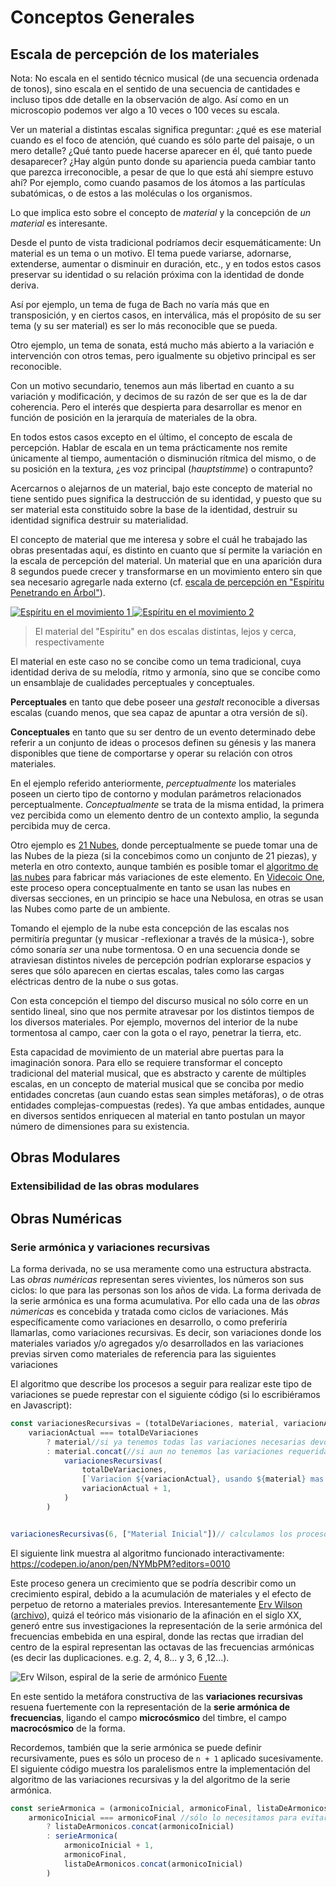 # Conceptos Generales
<!-- 
<h2 id="grafos">Grafos (redes)</h2>

### Red de intervalos
### Red de sonidos
### Red de ritmos
### Red de interacciones
### Red de eventos

## Cíclo Redes 

apertura radical entendida como la posibilidad de interacción de cada una de estas piezas con otras de la misma serie (superposición, fragmentación, variación, etc.), redes (grafos) de distintos tipos, limitación radical de recursos, apertura a la interpretación y a la improvisación, no requerimiento del virutosismo técnico, cuestionamiento estético-ético de para quién se escriben estas piezas y para que situaciones se concibe su interpretación y escucha.
 -->
## Escala de percepción de los materiales
Nota: No escala en el sentido técnico musical (de una secuencia ordenada de tonos), sino escala en el sentido de una secuencia de cantidades e incluso tipos dde detalle en la observación de algo. Así como en un microscopio podemos ver algo a 10 veces o 100 veces su escala.

Ver un material a distintas escalas significa preguntar: ¿qué es ese material cuando es el foco de atención, qué cuando es sólo parte del paisaje, o un mero detalle? ¿Qué tanto puede hacerse aparecer en él, qué tanto puede desaparecer? ¿Hay algún punto donde su apariencia pueda cambiar tanto que parezca irreconocible, a pesar de que lo que está ahí siempre estuvo ahí? Por ejemplo, como cuando pasamos de los átomos a las partículas subatómicas, o de estos a las moléculas o los organismos.

Lo que implica esto sobre el concepto de _material_ y la concepción de _un material_ es interesante.  

Desde el punto de vista tradicional podríamos decir esquemáticamente:
Un material es un tema o un motivo. El tema puede variarse, adornarse, extenderse, aumentar o disminuir en duración, etc., y en todos estos casos preservar su identidad o su relación próxima con la identidad de donde deriva.  

Así por ejemplo, un tema de fuga de Bach no varía más que en transposición, y en ciertos casos, en interválica, más el propósito de su ser tema (y su ser material) es ser lo más reconocible que se pueda.

Otro ejemplo, un tema de sonata, está mucho más abierto a la variación e intervención con otros temas, pero igualmente su objetivo principal es ser reconocible.

Con un motivo secundario, tenemos aun más libertad en cuanto a su variación y modificación, y decimos de su razón de ser que es la de dar coherencia. Pero el interés que despierta para desarrollar es menor en función de posición en la jerarquía de materiales de la obra.

En todos estos casos excepto en el último, el concepto de escala de percepción. Hablar de escala en un tema prácticamente nos remite únicamente al tiempo, aumentación o disminución rítmica del mismo, o de su posición en la textura, ¿es voz principal (_hauptstimme_) o contrapunto?

Acercarnos o alejarnos de un material, bajo este concepto de material no tiene sentido pues significa la destrucción de su identidad, y puesto que su ser material esta constituido sobre la base de la identidad, destruir su identidad significa destruir su materialidad.

El concepto de material que me interesa y sobre el cuál he trabajado las obras presentadas aquí, es distinto en cuanto que sí permite la variación en la escala de percepción del material. Un material que en una aparición dura 8 segundos puede crecer y transformarse en un movimiento entero sin que sea necesario agregarle nada externo (cf. [escala de percepción en "Espíritu Penetrando en Árbol"](/5to-semestre/escalas-de-percepcion)).

[![Espíritu en el movimiento 1](/public/images/epa/espiritu-mvt-1.png)
![Espíritu en el movimiento 2](/public/images/epa/espiritu-mvt-2.png)](/5to-semestre#escalas-de-percepcion-del-espiritu)
> El material del "Espíritu" en dos escalas distintas, lejos y cerca, respectivamente

El material en este caso no se concibe como un tema tradicional, cuya identidad deriva de su melodía, ritmo y armonía, sino que se concibe como un ensamblaje de cualidades perceptuales y conceptuales. 

**Perceptuales** en tanto que debe poseer una _gestalt_ reconocible a diversas escalas (cuando menos, que sea capaz de apuntar a otra versión de sí).

**Conceptuales** en tanto que su ser dentro de un evento determinado debe referir a un conjunto de ideas o procesos definen su génesis y las manera disponibles que tiene de comportarse y operar su relación con otros materiales.

En el ejemplo referido anteriormente, _perceptualmente_ los materiales poseen un cierto tipo de contorno y modulan parámetros relacionados perceptualmente. _Conceptualmente_ se trata de la misma entidad, la primera vez percibida como un elemento dentro de un contexto amplio, la segunda percibida muy de cerca.

Otro ejemplo es [21 Nubes](/link), donde perceptualmente se puede tomar una de las Nubes de la pieza (si la concebimos como un conjunto de 21 piezas), y meterla en otro contexto,  aunque también es posible tomar el [algoritmo de las nubes](/link) para fabricar más variaciones de este elemento. En [Videcoic One](/link), este proceso opera conceptualmente en tanto se usan las nubes en diversas secciones, en un principio se hace una Nebulosa, en otras se usan las Nubes como parte de un ambiente.

Tomando el ejemplo de la nube esta concepción de las escalas nos permitiría preguntar (y musicar -reflexionar a través de la música-), sobre cómo sonaría _ser_ una nube tormentosa. O en una secuencia donde se atraviesan distintos niveles de percepción podrían explorarse espacios y seres que sólo aparecen en ciertas escalas, tales como las cargas eléctricas dentro de la nube o sus gotas. 

Con esta concepción el tiempo del discurso musical no sólo corre en un sentido lineal, sino que nos permite atravesar por los distintos tiempos de los diversos materiales. Por ejemplo, movernos del interior de la nube tormentosa al campo, caer con la gota o el rayo, penetrar la tierra, etc.

Esta capacidad de movimiento de un material abre puertas para la imaginación sonora. Para ello se requiere transformar el concepto tradicional del material musical, que es abstracto y carente de múltiples escalas, en un concepto de material musical que se conciba por medio entidades concretas (aun cuando estas sean simples metáforas), o de otras entidades complejas-compuestas (redes). Ya que ambas entidades, aunque en diversos sentidos enriquecen al material en tanto postulan un mayor número de dimensiones para su existencia.


## Obras Modulares

<div id="extensibilidad-de-las-obras-modulares"></div>
<div id="conclusiones-y-condiciones-sobre-musica-modular"></div>

### Extensibilidad de las obras modulares


## Obras Numéricas
<div id="variaciones-recursivas"></div>

### Serie armónica y variaciones recursivas
La forma derivada, no se usa meramente como una estructura abstracta. Las _obras numéricas_ representan seres vivientes, los números son sus ciclos: lo que para las personas son los años de vida. La forma derivada de la serie armónica es una forma acumulativa. Por ello cada una de las _obras númericas_ es concebida y tratada como ciclos de variaciones. Más específicamente como variaciones en desarrollo, o como preferiría llamarlas, como variaciones recursivas. Es decir, son variaciones donde los materiales variados y/o agregados y/o desarrollados en las variaciones previas sirven como materiales de referencia para las siguientes variaciones 

El algoritmo que describe los procesos a seguir para realizar este tipo de variaciones se puede represtar con el siguiente código (si lo escribiéramos en Javascript):

```js
const variacionesRecursivas = (totalDeVariaciones, material, variacionActual = 1) => 
    variacionActual === totalDeVariaciones
        ? material//si ya tenemos todas las variaciones necesarias devolvemos el resultado
        : material.concat(//si aun no tenemos las variaciones requeridas generamos la siguiente variación y la concatenamos
            variacionesRecursivas(
                totalDeVariaciones,
                [`Variacion ${variacionActual}, usando ${material} mas "Material Nuevo" de la variación ${variacionActual},`],
                variacionActual + 1, 
            )
        )


variacionesRecursivas(6, ["Material Inicial"])// calculamos los procesos requeridos para 6 variaciones. Nótese que la cadena "Material Inicial", estaría representando un material musical cualquiera y las cadenas "Material Nuevo" representarían materiales desarrollados, o agregados por las variaciones correspondientes
```
El siguiente link muestra al algoritmo funcionado interactivamente: https://codepen.io/anon/pen/NYMbPM?editors=0010

Este proceso genera un crecimiento que se podría describir como un crecimiento espiral, debido a la acumulación de materiales y el efecto de perpetuo de retorno a materiales previos. Interesantemente [Erv Wilson](http://www.anaphoria.com/wilsonintro.html) ([archivo](http://www.anaphoria.com/wilson.html)), quizá el teórico más visionario de la afinación en el siglo XX, generó entre sus investigaciones la representación de la serie armónica del frecuencias embebida en una espiral, donde las rectas que irradian del centro de la espiral representan las octavas de las frecuencias armónicas (es decir las duplicaciones. e.g. 2, 4, 8... y 3, 6 ,12...).

![Erv Wilson, espiral de la serie de armónico](/public/images/conceptos-generales/erv-wilson-harmonic-series-spiral.png)
[Fuente](http://thesonicsky.com/erv-wilson-diagrams/octaval-spiral/)

En este sentido la metáfora constructiva de las **variaciones recursivas** resuena fuertemente con la representación de la **serie armónica de frecuencias**, ligando el campo **microcósmico** del timbre, el campo **macrocósmico** de la forma.

Recordemos, también que la serie armónica se puede definir recursivamente, pues es sólo un proceso de `n + 1` aplicado sucesivamente.  El siguiente código muestra los paralelismos entre la implementación del algoritmo de las variaciones recursivas y la del algoritmo de la serie armónica.

```js
const serieArmonica = (armonicoInicial, armonicoFinal, listaDeArmonicos = []) => 
    armonicoInicial === armonicoFinal //sólo lo necesitamos para evitar que la lista crezca al infinito
        ? listaDeArmonicos.concat(armonicoInicial)
        : serieArmonica(
            armonicoInicial + 1, 
            armonicoFinal, 
            listaDeArmonicos.concat(armonicoInicial)
        )
```

